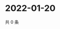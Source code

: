 # 2022-01-20

共 0 条

<!-- BEGIN WEIBO -->
<!-- 最后更新时间 Thu Jan 20 2022 05:01:02 GMT+0800 (China Standard Time) -->

<!-- END WEIBO -->
